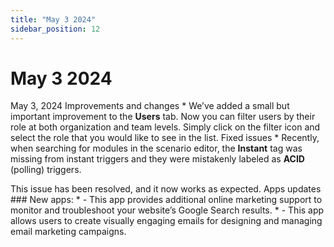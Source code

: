 ```yaml
---
title: "May 3 2024"
sidebar_position: 12
---
```


# May 3 2024

May 3, 2024 Improvements and changes * We’ve added a small but important improvement to the **Users** tab. Now you can filter users by their role at both organization and team levels. Simply click on the filter icon and select the role that you would like to see in the list. Fixed issues * Recently, when searching for modules in the scenario editor, the **Instant** tag was missing from instant triggers and they were mistakenly labeled as **ACID** (polling) triggers.

This issue has been resolved, and it now works as expected. Apps updates ### New apps: *  - This app provides additional online marketing support to monitor and troubleshoot your website’s Google Search results. *  - This app allows users to create visually engaging emails for designing and managing email marketing campaigns.